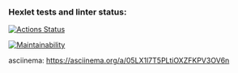 ### Hexlet tests and linter status:

[![Actions Status](https://github.com/NikKha03/frontend-project-44/workflows/hexlet-check/badge.svg)](https://github.com/NikKha03/frontend-project-44/actions)

[![Maintainability](https://api.codeclimate.com/v1/badges/4534832b76bd6188dcc2/maintainability)](https://codeclimate.com/github/NikKha03/frontend-project-44/maintainability)

asciinema: https://asciinema.org/a/05LX1l7T5PLtiOXZFKPV3OV6n

